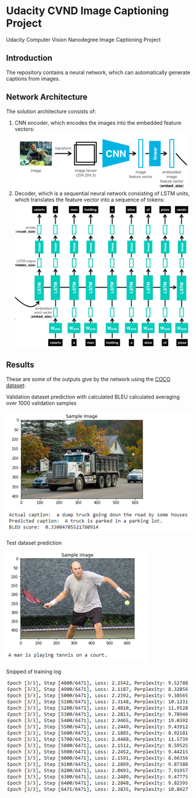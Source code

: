 # Udacity CVND Image Captioning Project
Udacity Computer Vision Nanodegree Image Captioning Project

## Introduction
The repository contains a neural network, which can automatically generate captions from images. 

## Network Architecture
The solution architecture consists of:
1. CNN encoder, which encodes the images into the embedded feature vectors:
![image](https://github.com/Antanskas/ud-Image_captioning/blob/master/repo_images/encoder.PNG)
2. Decoder, which is a sequential neural network consisting of LSTM units, which translates the feature vector into a sequence of tokens:
![image](https://github.com/Antanskas/ud-Image_captioning/blob/master/repo_images/decoder.PNG)

## Results
These are some of the outputs give by the network using the [COCO dataset](http://cocodataset.org/):

Validation dataset prediction with calculated BLEU calculated averaging over 1000 validation samples

![example1](https://github.com/Antanskas/ud-Image_captioning/blob/master/repo_images/validation_example.PNG)

Test dataset prediction

![example2](https://github.com/Antanskas/ud-Image_captioning/blob/master/repo_images/test_example.PNG)

Snipped of training log

![example3](https://github.com/Antanskas/ud-Image_captioning/blob/master/repo_images/training_log.PNG)

